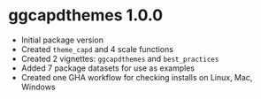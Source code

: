 # ggcapdthemes 1.0.0

* Initial package version
* Created `theme_capd` and 4 scale functions
* Created 2 vignettes: `ggcapdthemes` and `best_practices`
* Added 7 package datasets for use as examples
* Created one GHA workflow for checking installs on Linux, Mac, Windows
